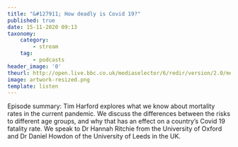 ```yaml
---
title: "&#127911; How deadly is Covid 19?"
published: true
date: 15-11-2020 09:13
taxonomy:
    category:
        - stream
    tag:
        - podcasts
header_image: '0'
theurl: http://open.live.bbc.co.uk/mediaselector/6/redir/version/2.0/mediaset/audio-nondrm-download/proto/http/vpid/p08xmvg0.mp3
image: artwork-resized.png
template: listen
--- 
```

Episode summary: Tim Harford explores what we know about mortality rates in the current pandemic. We discuss the differences between the risks to different age groups, and why that has an effect on a country’s Covid 19 fatality rate. We speak to Dr Hannah Ritchie from the University of Oxford and Dr Daniel Howdon of the University of Leeds in the UK.
